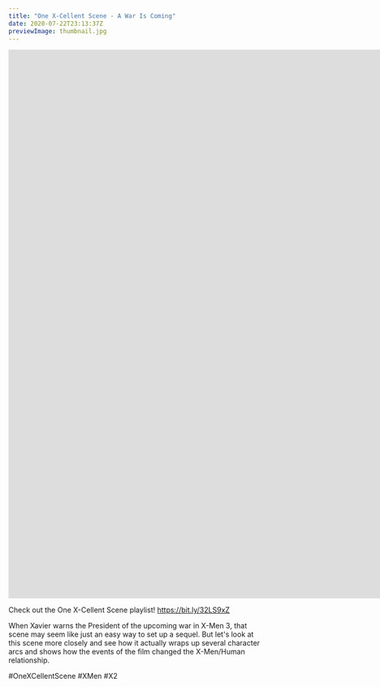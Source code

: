 ```yaml
---
title: "One X-Cellent Scene - A War Is Coming"
date: 2020-07-22T23:13:37Z
previewImage: thumbnail.jpg
---
```


<iframe width="1920" height="1080" src="https://www.youtube.com/embed/nZQC0TdscgE" frameborder="0" allow="accelerometer; autoplay; clipboard-write; encrypted-media; gyroscope; picture-in-picture" allowfullscreen></iframe>

Check out the One X-Cellent Scene playlist! https://bit.ly/32LS9xZ

When Xavier warns the President of the upcoming war in X-Men 3, that scene may seem like just an easy way to set up a sequel. But let's look at this scene more closely and see how it actually wraps up several character arcs and shows how the events of the film changed the X-Men/Human relationship.

\#OneXCellentScene #XMen #X2
